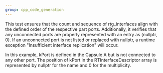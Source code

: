 ```yaml
---
group: cpp_code_generation
---
```

This test ensures that the count and sequence of rtg_interfaces align with the defined order of the respective part ports. Additionally, it verifies that any unconnected ports are properly represented with an entry as (nullptr, 0). If an unconnected port is not listed or replaced with nullptr, a runtime exception "Insufficient interface replication" will occur.

In this example, kPort is defined in the Capsule A but is not connected to any other port. The position of kPort in the RTInterfaceDescriptor array is represented by nullptr for the name and 0 for the multiplicity.